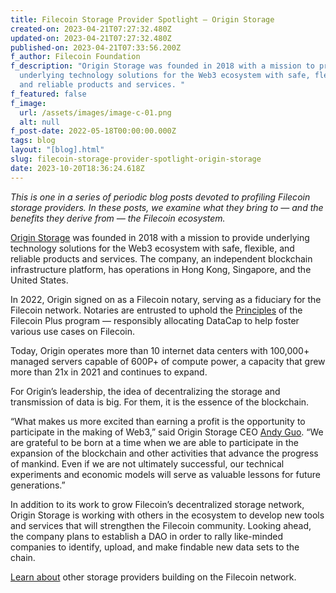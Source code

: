 ```yaml
---
title: Filecoin Storage Provider Spotlight — Origin Storage
created-on: 2023-04-21T07:27:32.480Z
updated-on: 2023-04-21T07:27:32.480Z
published-on: 2023-04-21T07:33:56.200Z
f_author: Filecoin Foundation
f_description: "Origin Storage was founded in 2018 with a mission to provide
  underlying technology solutions for the Web3 ecosystem with safe, flexible,
  and reliable products and services. "
f_featured: false
f_image:
  url: /assets/images/image-c-01.png
  alt: null
f_post-date: 2022-05-18T00:00:00.000Z
tags: blog
layout: "[blog].html"
slug: filecoin-storage-provider-spotlight-origin-storage
date: 2023-10-20T18:36:24.618Z
---
```


_This is one in a series of periodic blog posts devoted to profiling Filecoin storage providers. In these posts, we examine what they bring to — and the benefits they derive from — the Filecoin ecosystem._

[Origin Storage](http://www.originstorage.io/) was founded in 2018 with a mission to provide underlying technology solutions for the Web3 ecosystem with safe, flexible, and reliable products and services. The company, an independent blockchain infrastructure platform, has operations in Hong Kong, Singapore, and the United States.

In 2022, Origin signed on as a Filecoin notary, serving as a fiduciary for the Filecoin network. Notaries are entrusted to uphold the [Principles](https://github.com/filecoin-project/FIPs/blob/master/FIPS/fip-0003.md) of the Filecoin Plus program — responsibly allocating DataCap to help foster various use cases on Filecoin.

Today, Origin operates more than 10 internet data centers with 100,000+ managed servers capable of 600P+ of compute power, a capacity that grew more than 21x in 2021 and continues to expand.

For Origin’s leadership, the idea of decentralizing the storage and transmission of data is big. For them, it is the essence of the blockchain.

“What makes us more excited than earning a profit is the opportunity to participate in the making of Web3,” said Origin Storage CEO [Andy Guo](https://www.linkedin.com/in/andy-guo-010408103/). “We are grateful to be born at a time when we are able to participate in the expansion of the blockchain and other activities that advance the progress of mankind. Even if we are not ultimately successful, our technical experiments and economic models will serve as valuable lessons for future generations.”

In addition to its work to grow Filecoin’s decentralized storage network, Origin Storage is working with others in the ecosystem to develop new tools and services that will strengthen the Filecoin community. Looking ahead, the company plans to establish a DAO in order to rally like-minded companies to identify, upload, and make findable new data sets to the chain.

[Learn about](https://filecoinfoundation.medium.com/) other storage providers building on the Filecoin network.
